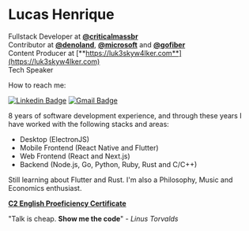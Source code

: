 # Lucas Henrique

Fullstack Developer at [**@criticalmassbr**](https://github.com/criticalmassbr)  
Contributor at [**@denoland**](https://github.com/denoland), [**@microsoft**](https://github.com/microsoft) and [**@gofiber**](https://github.com/gofiber)  
Content Producer at [**https://luk3skyw4lker.com**](https://luk3skyw4lker.com)  
Tech Speaker

How to reach me:

[![Linkedin Badge](https://img.shields.io/badge/-Lucas%20Henrique-000000?style=flat-square&logo=Linkedin&logoColor=white&link=https://www.linkedin.com/in/lucashenriqueblemos/)](https://www.linkedin.com/in/lucashenriqueblemos/) 
[![Gmail Badge](https://img.shields.io/badge/-lucashenriqueblemos@gmail.com-000000?style=flat-square&logo=Gmail&logoColor=white&link=mailto:lucashenriqueblemos@gmail.com)](mailto:lucashenriqueblemos@gmail.com)

8 years of software development experience, and through these years I have worked with the following stacks and areas:

- Desktop (ElectronJS)
- Mobile Frontend (React Native and Flutter)
- Web Frontend (React and Next.js)
- Backend (Node.js, Go, Python, Ruby, Rust and C/C++)

Still learning about Flutter and Rust.
I'm also a Philosophy, Music and Economics enthusiast.

[**C2 English Proeficiency Certificate**](https://www.efset.org/cert/hF1vXK)

"Talk is cheap. **Show me the code**" - _Linus Torvalds_

<!--
**luk3skyw4lker/luk3skyw4lker** is a ✨ _special_ ✨ repository because its `README.md` (this file) appears on your GitHub profile.

Here are some ideas to get you started:

- 🔭 I’m currently working on ...
- 🌱 I’m currently learning ...
- 👯 I’m looking to collaborate on ...
- 🤔 I’m looking for help with ...
- 💬 Ask me about ...
- 📫 How to reach me: ...
- 😄 Pronouns: ...
- ⚡ Fun fact: ...
-->
